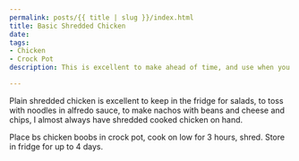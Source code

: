 ```yaml
---
permalink: posts/{{ title | slug }}/index.html
title: Basic Shredded Chicken
date: 
tags:
- Chicken
- Crock Pot
description: This is excellent to make ahead of time, and use when you are in a rush!

---
```

Plain shredded chicken is excellent to keep in the fridge for salads, to toss with noodles in alfredo sauce, to make nachos with beans and cheese and chips, I almost always have shredded cooked chicken on hand. 

Place bs chicken boobs in crock pot, cook on low for 3 hours, shred. Store in fridge for up to 4 days. 